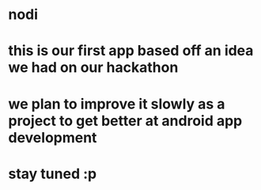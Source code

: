 # nodi
# this is our first app based off an idea we had on our hackathon
# we plan to improve it slowly as a project to get better at android app development
# stay tuned :p
